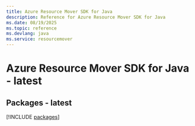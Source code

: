 ```yaml
---
title: Azure Resource Mover SDK for Java
description: Reference for Azure Resource Mover SDK for Java
ms.date: 08/19/2025
ms.topic: reference
ms.devlang: java
ms.service: resourcemover
---
```

# Azure Resource Mover SDK for Java - latest
## Packages - latest
[!INCLUDE [packages](resource-mover-index.md)]